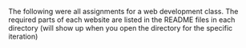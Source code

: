 The following were all assignments for a web development class. The required parts of each website are listed in the README files in each directory (will show up when you open the directory for the specific iteration)
